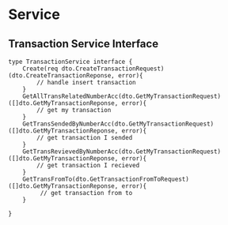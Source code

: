 # Service

## Transaction Service Interface

    type TransactionService interface {
        Create(req dto.CreateTransactionRequest) (dto.CreateTransactionReponse, error){
            // handle insert transaction
        }
        GetAllTransRelatedNumberAcc(dto.GetMyTransactionRequest) ([]dto.GetMyTransactionReponse, error){
            // get my transaction
        }
        GetTransSendedByNumberAcc(dto.GetMyTransactionRequest) ([]dto.GetMyTransactionReponse, error){
            // get transaction I sended
        }
        GetTransRevievedByNumberAcc(dto.GetMyTransactionRequest) ([]dto.GetMyTransactionReponse, error){
            // get transaction I recieved
        }
        GetTransFromTo(dto.GetTransactionFromToRequest) ([]dto.GetMyTransactionReponse, error){
             // get transaction from to
        }

    }
